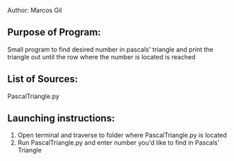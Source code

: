 Author: Marcos Gil

Purpose of Program: 
-------------------

Small program to find desired number in pascals' triangle and print the triangle out until the row where the number is located is reached


List of Sources:
----------------

PascalTriangle.py

Launching instructions:
-----------------------

1. Open terminal and traverse to folder where PascalTriangle.py is located
2. Run PascalTriangle.py and enter number you'd like to find in Pascals' Triangle
